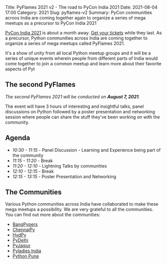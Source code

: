Title: PyFlames 2021 v2 - The road to PyCon India 2021
Date: 2021-08-04 17:00
Category: 2021
Slug: pyflames-v2
Summary: PyCon communities acroos India are coming together again to organize a series of mega meetups as a precursor to PyCon India 2021

[PyCon India 2021](https://in.pycon.org/2021/) is about a month away. [Get your tickets](https://in.pycon.org/2021/#tickets) while they last. As a precursor, Python communities across India are coming together to organize a series of mega meetups called PyFlames 2021.

It's a show of unity from all local Python meetup groups and it will be a series of unique events wherein people from different parts of India would come together to join a common meetup and learn more about their favorite aspects of Pyt

## The second PyFlames

_The second PyFlames 2021 will be conducted on **August 7, 2021**._

The event will have 3 hours of interesting and insightful talks, panel discussions on Python followed by a poster presentation and networking session where people can share the stuff they've been working on with the community.

## Agenda

- _10:30 - 11:15_ - Panel Discussion - Learning and Experience being part of the community
- _11:15 - 11:20_ - Break
- _11:20 - 12:10_ - Lightning Talks by communities
- _12:10 - 12:15_ - Break
- _12:15 - 13:15_ - Poster Presentation and Networking

## The Communities

Various Python communities across India have collaborated to make these mega meetups a possibility. We are very grateful to all the communities. You can find out more about the communities:

- [BangPypers](https://www.meetup.com/BangPypers)
- [ChennaiPy](https://chennaipy.org/)
- [HydPy](https://www.hydpy.org/)
- [PyDelhi](https://pydelhi.org/)
- [PyJaipur](https://www.pyjaipur.org/)
- [Pyladies India](https://pyladies.com/)
- [Python Pune](https://pythonpune.in)
